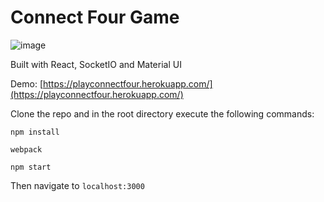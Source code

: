 # Connect Four Game

![image](https://user-images.githubusercontent.com/4388672/86435249-6a31b880-bcb4-11ea-8a4a-c892e36a9945.png)

Built with React, SocketIO and Material UI

Demo: [https://playconnectfour.herokuapp.com/](https://playconnectfour.herokuapp.com/)

Clone the repo and in the root directory execute the following commands:

`npm install`

`webpack`

`npm start`

Then navigate to `localhost:3000`
